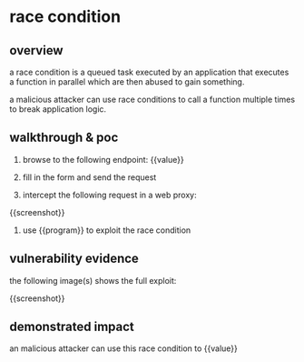 # race condition

## overview
<!--
**please replace text in each section below**

path traversal vulnerability report

resources:

- <https://owasp.org/www-community/attacks/path_traversal>
- <https://owasp.org/www-project-web-security-testing-guide/latest/4-web_application_security_testing/05-authorization_testing/01-testing_directory_traversal_file_include>
-->
a race condition is a queued task executed by an application that executes a function in parallel which are then abused to gain something.

a malicious attacker can use race conditions to call a function multiple times to break application logic.

## walkthrough & poc
<!--
provide a step-by-step walkthrough on how to access the vulnerable injection point, and how to exploit the vulnerability.
adding a dot-pointed walkthrough with relevant screenshots will speed triage time and result in faster rewards!

example:

1. browse to the url <https://data1.inscope.com/datastore1/dataviewer?data=regulardata/>
1. now change the url from `data=regulardata` to `data=%2e%2e%2fsecuredata%2f` which is url encoded from `../securedata/`
1. you will now see we can view to a new directory that was not intended to be viewed using path traversal 

-->

1. browse to the following endpoint: {{value}}

1. fill in the form and send the request

1. intercept the following request in a web proxy:

{{screenshot}}

1. use {{program}} to exploit the race condition


## vulnerability evidence
<!--
your submission must include evidence of the vulnerability and not be theoretical in nature.

attaching a screenshot of the webpage with the url bar in view will be sufficient for this report.
-->

the following image(s) shows the full exploit:

{{screenshot}}

## demonstrated impact
<!--
this path traversal vulnerability allows an attack to gain acces to a folder called `securedata` in a directory it was not intended to access.
-->

an malicious attacker can use this race condition to {{value}}

